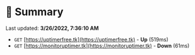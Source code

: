 # 📖 Summary
Last updated: **3/26/2022, 7:36:10 AM**

- `GET` [https://uptimerfree.tk](https://uptimerfree.tk) - **Up** (519ms)
- `GET` [https://monitoruptimer.tk](https://monitoruptimer.tk) - **Down** (61ms)
